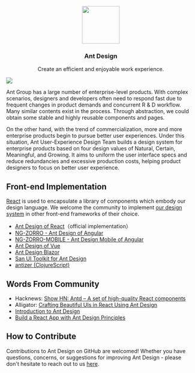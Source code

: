 <p align="center">
  <a href="https://ant.design">
    <img width="100" src="https://gw.alipayobjects.com/zos/rmsportal/KDpgvguMpGfqaHPjicRK.svg">
  </a>
</p>

<h3 align="center">Ant Design</h3>

<p align="center">Create an efficient and enjoyable work experience.</p>

![](https://gw.alipayobjects.com/mdn/rms_08e378/afts/img/A*zx7LTI_ECSAAAAAAAAAAAABkARQnAQ)

Ant Group has a large number of enterprise-level products. With complex scenarios, designers and developers often need to respond fast due to frequent changes in product demands and concurrent R & D workflow. Many similar contents exist in the process. Through abstraction, we could obtain some stable and highly reusable components and pages.

On the other hand, with the trend of commercialization, more and more enterprise products begin to pursue better user experiences. Under this situation, Ant User-Experience Design Team builds a design system for enterprise products based on four design values of Natural, Certain, Meaningful, and Growing. It aims to uniform the user interface specs and reduce redundancies and excessive production costs, helping product designers to focus on better user experience.

## Front-end Implementation

[React](http://facebook.github.io/react/) is used to encapsulate a library of components which embody our design language. We welcome the community to implement [our design system](https://ant.design/docs/spec/introduce) in other front-end frameworks of their choice.

- [Ant Design of React](https://ant.design/docs/react/introduce)（official implementation）
- [NG-ZORRO - Ant Design of Angular](http://ng.ant.design)
- [NG-ZORRO-MOBILE - Ant Design Mobile of Angular](http://ng.mobile.ant.design)
- [Ant Design of Vue](http://antdv.com)
- [Ant Design Blazor](https://antblazor.com/)
- [San UI Toolkit for Ant Design](https://ecomfe.github.io/santd)
- [antizer (ClojureScript)](https://github.com/priornix/antizer)

## Words From Community

- Hacknews: [Show HN: Antd – A set of high-quality React components](https://news.ycombinator.com/item?id=13053137)
- Alligator: [Crafting Beautiful UIs in React Using Ant Design](https://alligator.io/react/beautiful-uis-ant-design/)
- [Introduction to Ant Design](https://blog.logrocket.com/introduction-to-ant-design/)
- [Build a React App with Ant Design Principles](https://developer.okta.com/blog/2020/09/16/ant-design-react-app)

## How to Contribute

Contributions to Ant Design on GitHub are welcomed! Whether you have questions, concerns, or suggestions for improving Ant Design - please don't hesitate to reach out to us [here](https://github.com/ant-design/ant-design/issues).
